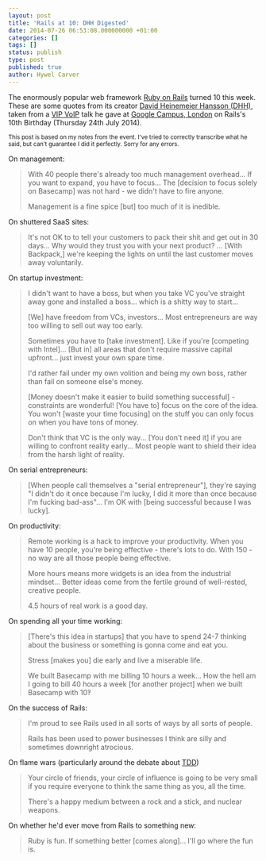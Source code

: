 ```yaml
---
layout: post
title: 'Rails at 10: DHH Digested'
date: 2014-07-26 06:53:08.000000000 +01:00
categories: []
tags: []
status: publish
type: post
published: true
author: Hywel Carver
---
```

The enormously popular web framework <a href="https://github.com/rails/rails">Ruby on Rails</a> turned 10 this week. These are some quotes from its creator <a href="https://twitter.com/dhh">David Heinemeier Hansson (DHH)</a>, taken from a <a href="https://twitter.com/vipvoiptv">VIP VoIP</a> talk he gave at <a href="https://www.campuslondon.com/">Google Campus, London</a> on Rails's 10th Birthday (Thursday 24th July 2014).

<small>This post is based on my notes from the event. I've tried to correctly transcribe what he said, but can't guarantee I did it perfectly. Sorry for any errors.</small>

On management:

<blockquote>
With 40 people there's already too much management overhead... If you want to expand, you have to focus... The [decision to focus solely on Basecamp] was not hard - we didn't have to fire anyone.

Management is a fine spice [but] too much of it is inedible.

</blockquote>
On shuttered SaaS sites:

<blockquote>
It's not OK to to tell your customers to pack their shit and get out in 30 days... Why would they trust you with your next product? ... [With Backpack,] we're keeping the lights on until the last customer moves away voluntarily.

</blockquote>
On startup investment:

<blockquote>
I didn't want to have a boss, but when you take VC you've straight away gone and installed a boss... which is a shitty way to start...

[We] have freedom from VCs, investors... Most entrepreneurs are way too willing to sell out way too early.

Sometimes you have to [take investment]. Like if you're [competing with Intel]... [But in] all areas that don't require massive capital upfront... just invest your own spare time.

I'd rather fail under my own volition and being my own boss, rather than fail on someone else's money.

[Money doesn't make it easier to build something successful] - constraints are wonderful! [You have to] focus on the core of the idea. You won't [waste your time focusing] on the stuff you can only focus on when you have tons of money.

Don't think that VC is the only way... [You don't need it] if you are willing to confront reality early... Most people want to shield their idea from the harsh light of reality.

</blockquote>
On serial entrepreneurs:

<blockquote>
[When people call themselves a "serial entrepreneur"], they're saying "I didn't do it once because I'm lucky, I did it more than once because I'm fucking bad-ass"... I'm OK with [being successful because I was lucky].

</blockquote>
On productivity:

<blockquote>
Remote working is a hack to improve your productivity. When you have 10 people, you're being effective - there's lots to do. With 150 - no way are all those people being effective.

More hours means more widgets is an idea from the industrial mindset... Better ideas come from the fertile ground of well-rested, creative people.

4.5 hours of real work is a good day.

</blockquote>
On spending all your time working:

<blockquote>
[There's this idea in startups] that you have to spend 24-7 thinking about the business or something is gonna come and eat you.

Stress [makes you] die early and live a miserable life.

We built Basecamp with me billing 10 hours a week... How the hell am I going to bill 40 hours a week [for another project] when we built Basecamp with 10‽

</blockquote>
On the success of Rails:

<blockquote>
I'm proud to see Rails used in all sorts of ways by all sorts of people.

Rails has been used to power businesses I think are silly and sometimes downright atrocious.

</blockquote>
On flame wars (particularly around the debate about <a href="http://en.wikipedia.org/wiki/Test-driven_development">TDD</a>)

<blockquote>
Your circle of friends, your circle of influence is going to be very small if you require everyone to think the same thing as you, all the time.

There's a happy medium between a rock and a stick, and nuclear weapons.

</blockquote>
On whether he'd ever move from Rails to something new:

<blockquote>
Ruby is fun. If something better [comes along]... I'll go where the fun is.

</blockquote>
